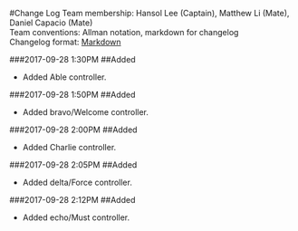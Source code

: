 #Change Log
Team membership:  Hansol Lee (Captain), Matthew Li (Mate), Daniel Capacio (Mate)  
Team conventions: Allman notation, markdown for changelog  
Changelog format: [Markdown](https://github.com/adam-p/markdown-here/wiki/Markdown-Cheatsheet)

###2017-09-28 1:30PM
##Added
- Added Able controller.

###2017-09-28 1:50PM
##Added
- Added bravo/Welcome controller.

###2017-09-28 2:00PM
##Added
- Added Charlie controller.

###2017-09-28 2:05PM
##Added
- Added delta/Force controller.

###2017-09-28 2:12PM
##Added
- Added echo/Must controller.